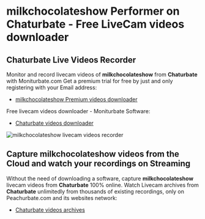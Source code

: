 # milkchocolateshow Performer on Chaturbate - Free LiveCam videos downloader

## Chaturbate Live Videos Recorder

Monitor and record livecam videos of **milkchocolateshow** from **Chaturbate** with Moniturbate.com
Get a premium trial for free by just and only registering with your Email address:
* [milkchocolateshow Premium videos downloader](https://moniturbate.com/request-demo-licence-key.html)

Free livecam videos downloader - Moniturbate Software:
* [Chaturbate videos downloader](https://moniturbate.com/moniturbate-download-software.html)

![milkchocolateshow livecam videos recorder](https://peachurnet.com/templates/moniturbate-software.png)


## Capture milkchocolateshow videos from the Cloud and watch your recordings on Streaming

Without the need of downloading a software, capture **milkchocolateshow** livecam videos from **Chaturbate** 100% online.
Watch Livecam archives from **Chaturbate** unlimitedly from thousands of existing recordings, only on Peachurbate.com and its websites network:
* [Chaturbate videos archives](https://peachurnet.com/)